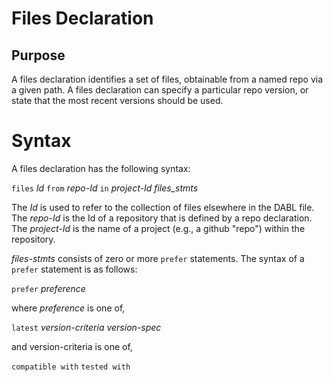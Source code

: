 # Files Declaration

## Purpose

A files declaration identifies a set of files, obtainable from a named repo via a given path.
A files declaration can specify a particular repo version, or state that the most
recent versions should be used.

# Syntax

A files declaration has the following syntax:

`files` *Id* `from` *repo-Id* `in` *project-Id* *files_stmts*

The *Id* is used to refer to the collection of files elsewhere in the DABL file.
The *repo-Id* is the Id of a repository that is defined by a repo declaration.
The *project-Id* is the name of a project (e.g., a github "repo") within the
repository.

*files-stmts* consists of zero or more `prefer` statements. The syntax of a
`prefer` statement is as follows:

`prefer` *preference*

where *preference* is one of,

`latest` *version-criteria*
*version-spec*

and version-criteria is one of,

`compatible with`
`tested with`





